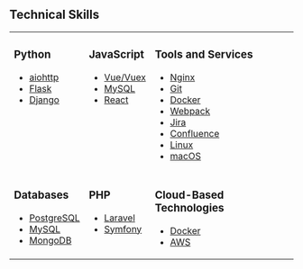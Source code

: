 ## Technical Skills

<table style="width: 100%"><tr><td valign="top">

### Python
<!-- python start -->
* [aiohttp](https://docs.aiohttp.org/en/stable/)
* [Flask](https://flask.palletsprojects.com/)
* [Django](https://www.djangoproject.com/)
<!-- python end -->
</td><td valign="top">

### JavaScript
<!-- javascript start -->
* [Vue/Vuex](https://vuejs.org/)
* [MySQL](https://www.mysql.com/)
* [React](https://reactjs.org/)
<!-- javascript end -->
</td><td valign="top">

### Tools and Services
<!-- tools and services start -->
* [Nginx](https://nginx.org/)
* [Git](https://git-scm.com/)
* [Docker](https://www.docker.com/)
* [Webpack](https://webpack.js.org/)
* [Jira](https://www.atlassian.com/software/jira)
* [Confluence](https://www.atlassian.com/software/confluence)
* [Linux](https://en.wikipedia.org/wiki/Linux)
* [macOS](https://en.wikipedia.org/wiki/MacOS)
<!-- tools and services start -->
</td></tr><tr><td valign="top">

### Databases
<!-- databases start -->
* [PostgreSQL](https://www.postgresql.org/)
* [MySQL](https://www.mysql.com/)
* [MongoDB](https://www.mongodb.com/)
<!-- databases end -->
</td><td valign="top">

### PHP
<!-- php start -->
* [Laravel](https://laravel.com/)
* [Symfony](https://symfony.com/)
<!-- php end -->
</td><td valign="top">

### Cloud-Based Technologies
<!-- cloud-based start -->
* [Docker](https://www.docker.com/)
* [AWS](https://aws.amazon.com/)
<!-- cloud-based end -->
</td></tr></table>